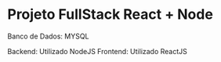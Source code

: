 # Projeto FullStack React + Node

Banco de Dados: MYSQL

Backend: Utilizado NodeJS
Frontend: Utilizado ReactJS

